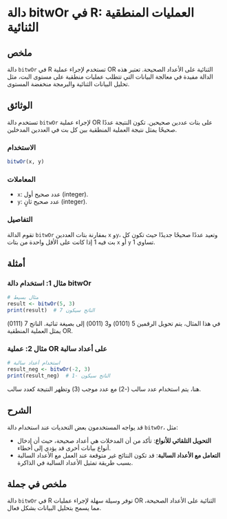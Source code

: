<!--
Meta Description: # دالة bitwOr في R: العمليات المنطقية الثنائية ## ملخص دالة `bitwOr` في R تستخدم لإجراء عملية OR الثنائية على الأعداد الصحيحة. تعتبر هذه الدالة مفيدة ...
Meta Keywords: bitwor, دالة, على, عدد, الأعداد
-->

# دالة bitwOr في R: العمليات المنطقية الثنائية

## ملخص
دالة `bitwOr` في R تستخدم لإجراء عملية OR الثنائية على الأعداد الصحيحة. تعتبر هذه الدالة مفيدة في معالجة البيانات التي تتطلب عمليات منطقية على مستوى البت، مثل تحليل البيانات الثنائية والبرمجة منخفضة المستوى.

## الوثائق
تستخدم دالة `bitwOr` لإجراء عملية OR على بتات عددين صحيحين. تكون النتيجة عددًا صحيحًا يمثل نتيجة العملية المنطقية بين كل بت في العددين المدخلين.

### الاستخدام
```R
bitwOr(x, y)
```

### المعاملات
- `x`: عدد صحيح أول (integer).
- `y`: عدد صحيح ثانٍ (integer).

### التفاصيل
تقوم الدالة `bitwOr` بمقارنة بتات العددين `x` و`y`، وتعيد عددًا صحيحًا جديدًا حيث تكون كل بت فيه 1 إذا كانت على الأقل واحدة من بتات `x` أو `y` تساوي 1.

## أمثلة
### مثال 1: استخدام دالة bitwOr
```R
# مثال بسيط
result <- bitwOr(5, 3)
print(result)  # الناتج سيكون 7
```
في هذا المثال، يتم تحويل الرقمين 5 (0101) و3 (0011) إلى بصيغة ثنائية. الناتج 7 (0111) يمثل العملية المنطقية OR.

### مثال 2: عملية OR على أعداد سالبة
```R
# استخدام أعداد سالبة
result_neg <- bitwOr(-2, 3)
print(result_neg)  # الناتج سيكون -1
```
هنا، يتم استخدام عدد سالب (-2) مع عدد موجب (3) وتظهر النتيجة كعدد سالب.

## الشرح
قد يواجه المستخدمون بعض التحديات عند استخدام دالة `bitwOr`، مثل:
- **التحويل التلقائي للأنواع**: تأكد من أن المدخلات هي أعداد صحيحة، حيث أن إدخال أنواع بيانات أخرى قد يؤدي إلى أخطاء.
- **التعامل مع الأعداد السالبة**: قد تكون النتائج غير متوقعة عند العمل مع الأعداد السالبة بسبب طريقة تمثيل الأعداد السالبة في الذاكرة.

## ملخص في جملة
دالة `bitwOr` في R توفر وسيلة سهلة لإجراء عمليات OR الثنائية على الأعداد الصحيحة، مما يسمح بتحليل البيانات بشكل فعال.